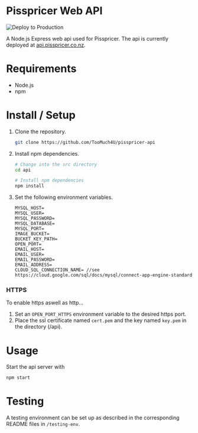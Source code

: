 # Pisspricer Web API
![Deploy to Production](https://github.com/TooMuch4U/pisspricer-api/workflows/Deploy%20to%20production/badge.svg)

A Node.js Express web api used for Pisspricer. 
The api is currently deployed at [api.pisspricer.co.nz](https://api.pisspricer.co.nz).

# Requirements
- Node.js
- npm

# Install / Setup
1. Clone the repository.
	```bash
	git clone https://github.com/TooMuch4U/pisspricer-api
	```
2. Install npm dependencies.
    ```bash
    # Change into the src directory
    cd api
    
    # Install npm dependencies
    npm install
	```
3. Set the following environment variables.
    ```
    MYSQL_HOST=
    MYSQL_USER=
    MYSQL_PASSWORD=
    MYSQL_DATABASE=
    MYSQL_PORT=
    IMAGE_BUCKET=
    BUCKET_KEY_PATH=
    OPEN_PORT=
    EMAIL_HOST=
    EMAIL_USER=
    EMAIL_PASSWORD=
    EMAIL_ADDRESS=
    CLOUD_SQL_CONNECTION_NAME= //see https://cloud.google.com/sql/docs/mysql/connect-app-engine-standard
	```
### HTTPS
To enable https aswell as http...
1. Set an `OPEN_PORT_HTTPS` environment variable to the desired https port.
2. Place the ssl certificate named `cert.pem` and the key named `key.pem` in the directory (/api).

# Usage
Start the api server with
```bash
npm start
```

# Testing
A testing environment can be set up as described in the corresponding README files in 
`/testing-env`.

